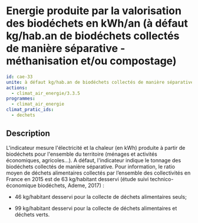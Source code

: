 # Energie produite par la valorisation des biodéchets en kWh/an (à défaut kg/hab.an de biodéchets collectés de manière séparative -méthanisation et/ou compostage)
```yaml
id: cae-33
unite: à défaut kg/hab.an de biodéchets collectés de manière séparative -méthanisation et/ou compostage-
actions:
  - climat_air_energie/3.3.5
programmes:
  - climat_air_energie
climat_pratic_ids:
  - dechets
```
## Description
L'indicateur mesure l'électricité et la chaleur (en kWh) produite à partir de biodéchets pour l'ensemble du territoire (ménages et activités économiques, agricoles...). A défaut, l'indicateur indique le tonnage des biodéchets collectés de manière séparative. Pour information, le ratio moyen de déchets alimentaires collectés par l’ensemble des collectivités en France en 2015 est de 63 kg/habitant desservi (étude suivi technico-économique biodéchets, Ademe, 2017) :

- 46 kg/habitant desservi pour la collecte de déchets alimentaires seuls;

- 99 kg/habitant desservi pour la collecte de déchets alimentaires et déchets verts.




